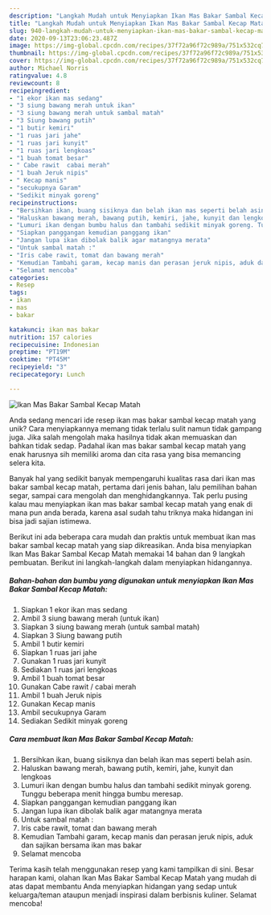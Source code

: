 ```yaml
---
description: "Langkah Mudah untuk Menyiapkan Ikan Mas Bakar Sambal Kecap Matah Anti Gagal"
title: "Langkah Mudah untuk Menyiapkan Ikan Mas Bakar Sambal Kecap Matah Anti Gagal"
slug: 940-langkah-mudah-untuk-menyiapkan-ikan-mas-bakar-sambal-kecap-matah-anti-gagal
date: 2020-09-13T23:06:23.487Z
image: https://img-global.cpcdn.com/recipes/37f72a96f72c989a/751x532cq70/ikan-mas-bakar-sambal-kecap-matah-foto-resep-utama.jpg
thumbnail: https://img-global.cpcdn.com/recipes/37f72a96f72c989a/751x532cq70/ikan-mas-bakar-sambal-kecap-matah-foto-resep-utama.jpg
cover: https://img-global.cpcdn.com/recipes/37f72a96f72c989a/751x532cq70/ikan-mas-bakar-sambal-kecap-matah-foto-resep-utama.jpg
author: Michael Norris
ratingvalue: 4.8
reviewcount: 8
recipeingredient:
- "1 ekor ikan mas sedang"
- "3 siung bawang merah untuk ikan"
- "3 siung bawang merah untuk sambal matah"
- "3 Siung bawang putih"
- "1 butir kemiri"
- "1 ruas jari jahe"
- "1 ruas jari kunyit"
- "1 ruas jari lengkoas"
- "1 buah tomat besar"
- " Cabe rawit  cabai merah"
- "1 buah Jeruk nipis"
- " Kecap manis"
- "secukupnya Garam"
- "Sedikit minyak goreng"
recipeinstructions:
- "Bersihkan ikan, buang sisiknya dan belah ikan mas seperti belah asin."
- "Haluskan bawang merah, bawang putih, kemiri, jahe, kunyit dan lengkoas"
- "Lumuri ikan dengan bumbu halus dan tambahi sedikit minyak goreng. Tunggu beberapa menit hingga bumbu meresap."
- "Siapkan panggangan kemudian panggang ikan"
- "Jangan lupa ikan dibolak balik agar matangnya merata"
- "Untuk sambal matah :"
- "Iris cabe rawit, tomat dan bawang merah"
- "Kemudian Tambahi garam, kecap manis dan perasan jeruk nipis, aduk dan sajikan bersama ikan mas bakar"
- "Selamat mencoba"
categories:
- Resep
tags:
- ikan
- mas
- bakar

katakunci: ikan mas bakar 
nutrition: 157 calories
recipecuisine: Indonesian
preptime: "PT19M"
cooktime: "PT45M"
recipeyield: "3"
recipecategory: Lunch

---
```



![Ikan Mas Bakar Sambal Kecap Matah](https://img-global.cpcdn.com/recipes/37f72a96f72c989a/751x532cq70/ikan-mas-bakar-sambal-kecap-matah-foto-resep-utama.jpg)

Anda sedang mencari ide resep ikan mas bakar sambal kecap matah yang unik? Cara menyiapkannya memang tidak terlalu sulit namun tidak gampang juga. Jika salah mengolah maka hasilnya tidak akan memuaskan dan bahkan tidak sedap. Padahal ikan mas bakar sambal kecap matah yang enak harusnya sih memiliki aroma dan cita rasa yang bisa memancing selera kita.

Banyak hal yang sedikit banyak mempengaruhi kualitas rasa dari ikan mas bakar sambal kecap matah, pertama dari jenis bahan, lalu pemilihan bahan segar, sampai cara mengolah dan menghidangkannya. Tak perlu pusing kalau mau menyiapkan ikan mas bakar sambal kecap matah yang enak di mana pun anda berada, karena asal sudah tahu triknya maka hidangan ini bisa jadi sajian istimewa.




Berikut ini ada beberapa cara mudah dan praktis untuk membuat ikan mas bakar sambal kecap matah yang siap dikreasikan. Anda bisa menyiapkan Ikan Mas Bakar Sambal Kecap Matah memakai 14 bahan dan 9 langkah pembuatan. Berikut ini langkah-langkah dalam menyiapkan hidangannya.

<!--inarticleads1-->

##### Bahan-bahan dan bumbu yang digunakan untuk menyiapkan Ikan Mas Bakar Sambal Kecap Matah:

1. Siapkan 1 ekor ikan mas sedang
1. Ambil 3 siung bawang merah (untuk ikan)
1. Siapkan 3 siung bawang merah (untuk sambal matah)
1. Siapkan 3 Siung bawang putih
1. Ambil 1 butir kemiri
1. Siapkan 1 ruas jari jahe
1. Gunakan 1 ruas jari kunyit
1. Sediakan 1 ruas jari lengkoas
1. Ambil 1 buah tomat besar
1. Gunakan  Cabe rawit / cabai merah
1. Ambil 1 buah Jeruk nipis
1. Gunakan  Kecap manis
1. Ambil secukupnya Garam
1. Sediakan Sedikit minyak goreng




<!--inarticleads2-->

##### Cara membuat Ikan Mas Bakar Sambal Kecap Matah:

1. Bersihkan ikan, buang sisiknya dan belah ikan mas seperti belah asin.
1. Haluskan bawang merah, bawang putih, kemiri, jahe, kunyit dan lengkoas
1. Lumuri ikan dengan bumbu halus dan tambahi sedikit minyak goreng. Tunggu beberapa menit hingga bumbu meresap.
1. Siapkan panggangan kemudian panggang ikan
1. Jangan lupa ikan dibolak balik agar matangnya merata
1. Untuk sambal matah :
1. Iris cabe rawit, tomat dan bawang merah
1. Kemudian Tambahi garam, kecap manis dan perasan jeruk nipis, aduk dan sajikan bersama ikan mas bakar
1. Selamat mencoba




Terima kasih telah menggunakan resep yang kami tampilkan di sini. Besar harapan kami, olahan Ikan Mas Bakar Sambal Kecap Matah yang mudah di atas dapat membantu Anda menyiapkan hidangan yang sedap untuk keluarga/teman ataupun menjadi inspirasi dalam berbisnis kuliner. Selamat mencoba!
